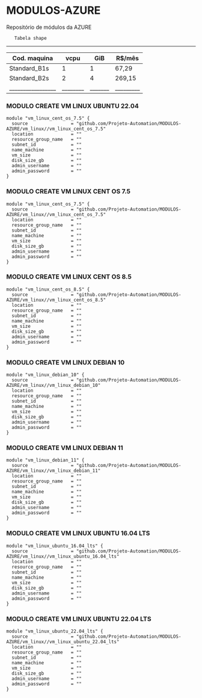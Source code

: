 # MODULOS-AZURE
Repositório de módulos da AZURE

       Tabela shape
 ______________________________________________
 |  Cod. maquina   |  vcpu  |  GiB  |  R$/mês |
 | --------------- |------- | ----- | ------- |
 | Standard_B1s    | 1      | 1     |  67,29  |
 | Standard_B2s    | 2      | 4     | 269,15  |
 |_________________|________|_______|_________|

### MODULO CREATE VM LINUX UBUNTU 22.04
```
module "vm_linux_cent_os_7.5" {
  source                = "github.com/Projeto-Automation/MODULOS-AZURE/vm_linux//vm_linux_cent_os_7.5"
  location              = ""
  resource_group_name   = ""
  subnet_id             = ""
  name_machine          = ""
  vm_size               = ""
  disk_size_gb          = ""
  admin_username        = ""
  admin_password        = ""
}
```

### MODULO CREATE VM LINUX CENT OS 7.5
```
module "vm_linux_cent_os_7.5" {
  source                = "github.com/Projeto-Automation/MODULOS-AZURE/vm_linux//vm_linux_cent_os_7.5"
  location              = ""
  resource_group_name   = ""
  subnet_id             = ""
  name_machine          = ""
  vm_size               = ""
  disk_size_gb          = ""
  admin_username        = ""
  admin_password        = ""
}
```

### MODULO CREATE VM LINUX CENT OS 8.5
```
module "vm_linux_cent_os_8.5" {
  source                = "github.com/Projeto-Automation/MODULOS-AZURE/vm_linux//vm_linux_cent_os_8.5"
  location              = ""
  resource_group_name   = ""
  subnet_id             = ""
  name_machine          = ""
  vm_size               = ""
  disk_size_gb          = ""
  admin_username        = ""
  admin_password        = ""
}
```

### MODULO CREATE VM LINUX DEBIAN 10
```
module "vm_linux_debian_10" {
  source                = "github.com/Projeto-Automation/MODULOS-AZURE/vm_linux//vm_linux_debian_10"
  location              = ""
  resource_group_name   = ""
  subnet_id             = ""
  name_machine          = ""
  vm_size               = ""
  disk_size_gb          = ""
  admin_username        = ""
  admin_password        = ""
}
```

### MODULO CREATE VM LINUX DEBIAN 11
```
module "vm_linux_debian_11" {
  source                = "github.com/Projeto-Automation/MODULOS-AZURE/vm_linux//vm_linux_debian_11"
  location              = ""
  resource_group_name   = ""
  subnet_id             = ""
  name_machine          = ""
  vm_size               = ""
  disk_size_gb          = ""
  admin_username        = ""
  admin_password        = ""
}
```

### MODULO CREATE VM LINUX UBUNTU 16.04 LTS
```
module "vm_linux_ubuntu_16.04_lts" {
  source                = "github.com/Projeto-Automation/MODULOS-AZURE/vm_linux//vm_linux_ubuntu_16.04_lts"
  location              = ""
  resource_group_name   = ""
  subnet_id             = ""
  name_machine          = ""
  vm_size               = ""
  disk_size_gb          = ""
  admin_username        = ""
  admin_password        = ""
}
```

### MODULO CREATE VM LINUX UBUNTU 22.04 LTS
```
module "vm_linux_ubuntu_22.04_lts" {
  source                = "github.com/Projeto-Automation/MODULOS-AZURE/vm_linux//vm_linux_ubuntu_22.04_lts"
  location              = ""
  resource_group_name   = ""
  subnet_id             = ""
  name_machine          = ""
  vm_size               = ""
  disk_size_gb          = ""
  admin_username        = ""
  admin_password        = ""
}
```